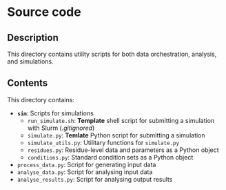 # Source code

## Description
This directory contains utility scripts for both data orchestration, analysis, and simulations.

## Contents
This directory contains:
- **`sim`**: Scripts for simulations
  - `run_simulate.sh`: **Template** shell script for submitting a simulation with Slurm (*.gitignored*)
  - `simulate.py`: **Temlate** Python script for submitting a simulation
  - `simulate_utils.py`: Utilitary functions for `simulate.py`
  - `residues.py`: Residue-level data and parameters as a Python object
  - `conditions.py`: Standard condition sets as a Python object
- `process_data.py`: Script for generating input data
- `analyse_data.py`: Script for analysing input data
- `analyse_results.py`: Script for analysing output results
